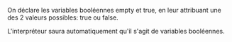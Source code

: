 On déclare les variables booléennes empty et true,
en leur attribuant une des 2 valeurs possibles: true ou false.

L'interpréteur saura automatiquement qu'il s'agit de variables booléennes.